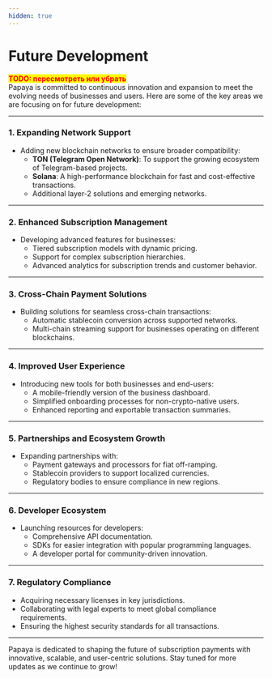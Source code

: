 ```yaml
---
hidden: true
---
```


# Future Development

<mark style="color:red;">**TODO: пересмотреть или убрать**</mark>\
Papaya is committed to continuous innovation and expansion to meet the evolving needs of businesses and users. Here are some of the key areas we are focusing on for future development:

***

### **1. Expanding Network Support**

* Adding new blockchain networks to ensure broader compatibility:
  * **TON (Telegram Open Network)**: To support the growing ecosystem of Telegram-based projects.
  * **Solana**: A high-performance blockchain for fast and cost-effective transactions.
  * Additional layer-2 solutions and emerging networks.

***

### **2. Enhanced Subscription Management**

* Developing advanced features for businesses:
  * Tiered subscription models with dynamic pricing.
  * Support for complex subscription hierarchies.
  * Advanced analytics for subscription trends and customer behavior.

***

### **3. Cross-Chain Payment Solutions**

* Building solutions for seamless cross-chain transactions:
  * Automatic stablecoin conversion across supported networks.
  * Multi-chain streaming support for businesses operating on different blockchains.

***

### **4. Improved User Experience**

* Introducing new tools for both businesses and end-users:
  * A mobile-friendly version of the business dashboard.
  * Simplified onboarding processes for non-crypto-native users.
  * Enhanced reporting and exportable transaction summaries.

***

### **5. Partnerships and Ecosystem Growth**

* Expanding partnerships with:
  * Payment gateways and processors for fiat off-ramping.
  * Stablecoin providers to support localized currencies.
  * Regulatory bodies to ensure compliance in new regions.

***

### **6. Developer Ecosystem**

* Launching resources for developers:
  * Comprehensive API documentation.
  * SDKs for easier integration with popular programming languages.
  * A developer portal for community-driven innovation.

***

### **7. Regulatory Compliance**

* Acquiring necessary licenses in key jurisdictions.
* Collaborating with legal experts to meet global compliance requirements.
* Ensuring the highest security standards for all transactions.

***

Papaya is dedicated to shaping the future of subscription payments with innovative, scalable, and user-centric solutions. Stay tuned for more updates as we continue to grow!

